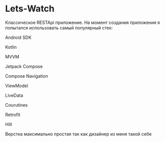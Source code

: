 ﻿# Lets-Watch
Классическое RESTApi приложение.
На момент создания приложения я попытался использовать самый популярный стек:

Android SDK

Kotlin

MVVM

Jetpack Compose 

Compose Navigation

ViewModel

LiveData

Courutines 

Retrofit

Hilt


Верстка максимально простая так как дизайнер из меня такой себе
